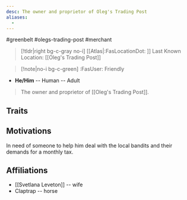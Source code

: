 ```yaml
---
desc: The owner and proprietor of Oleg's Trading Post
aliases:
  - 
---
```

#greenbelt #olegs-trading-post #merchant 
>[!tldr|right bg-c-gray no-i] [[Atlas|:FasLocationDot: ]] Last Known Location: [[Oleg's Trading Post]]

>[!note|no-i bg-c-green] :FasUser: Friendly

- **He/Him** -- Human -- Adult

>The owner and proprietor of [[Oleg's Trading Post]].

## Traits


## Motivations
In need of someone to help him deal with the local bandits and their demands for a monthly tax.

## Affiliations
- [[Svetlana Leveton]] -- wife
- Claptrap -- horse